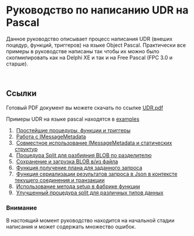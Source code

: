 Руководство по написанию UDR на Pascal
======================================

Данное руководство описывает процесс написания UDR (внеших поцедур, функций,
триггеров) на языке Object Pascal. Практически все примеры в руководстве
написаны так чтобы их можно было скопмилировать как на Delphi XE и так и на Free
Pascal (FPC 3.0 и старше).

 

Ссылки
------

Готовый PDF документ вы можете скачать по ссылке
[UDR.pdf](https://github.com/sim1984/udr-book/releases/download/1/udr.pdf)

Примеры UDR на языке pascal находятся в
[examples](https://github.com/sim1984/udr-book/tree/master/examples)

1.  [Простейшие процедуры, функции и триггеры](https://github.com/sim1984/udr-book/tree/master/examples/01.%20SumArgs)
2.  [Работа с IMessageMetadata](https://github.com/sim1984/udr-book/tree/master/examples/02.%20SumArgs_MessageMetadata)
3.  [Совместное использование IMessageMetadata и статических структур](https://github.com/sim1984/udr-book/tree/master/examples/03.%20SumArgs_Mixed)
4.  [Процедура Split для разбияния BLOB по разделителю](https://github.com/sim1984/udr-book/tree/master/examples/04.%20Split)
5.  [Сохранение и загрузка BLOB в/из файла](https://github.com/sim1984/udr-book/tree/master/examples/05.%20BlobSaveLoad)
6.  [Функция получение плана для заданного запроса](https://github.com/sim1984/udr-book/tree/master/examples/07.%20ExplainPlan)
7.  [Функция сериализации результатов запроса в Json в контексте текущего соединения и транзакции](https://github.com/sim1984/udr-book/tree/master/examples/08.%20Json)
8.  [Использование метода setup в фабрике функции](http://github.com/sim1984/udr-book/tree/master/examples/09.%20Setup_method)
9.  [Улучшенный процедура split для различных типов данных](http://github.com/sim1984/udr-book/tree/master/examples/10.%20BlobSplit)

### Внимание

В настоящий момент руководство находится на начальной стадии написания и может
содержать множество ошибок.
